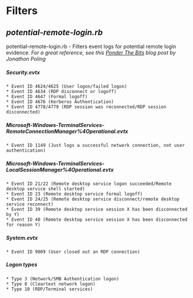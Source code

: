 # Filters

## *potential-remote-login.rb*
potential-remote-login.rb - Filters event logs for potential remote login evidence.
*For a great reference, see this [Ponder The Bits](https://ponderthebits.com/2018/02/windows-rdp-related-event-logs-identification-tracking-and-investigation/) blog post by Jonathon Poling*
##### Security.evtx
    * Event ID 4624/4625 (User logon/failed logon)
    * Event ID 4634 (RDP disconnect or logoff)
    * Event ID 4647 (Formal logoff)
    * Event ID 4676 (Kerberos Authentication)
    * Event ID 4778/4779 (RDP session was reconnected/RDP session disconnected)
##### Microsoft-Windows-TerminalServices-RemoteConnectionManager%4Operational.evtx
    * Event ID 1149 (Just logs a successful network connection, not user authentication)
##### Microsoft-Windows-TerminalServices-LocalSessionManager%4Operational.evtx
    * Event ID 21/22 (Remote desktop service logon succeeded/Remote desktop service shell started)
    * Event ID 23 (Remote desktop service formal logoff)
    * Event ID 24/25 (Remote desktop service disconnect/remote desktop service reconnect)
    * Event ID 39 (Remote desktop service session X has been disconnected by Y)
    * Event ID 40 (Remote desktop service session X has been disconnected for reason Y)
##### System.evtx
    * Event ID 9009 (User closed out an RDP connection)
##### Logon types
    * Type 3 (Network/SMB Authentication logon)
    * Type 8 (Cleartext network logon)
    * Type 10 (RDP/Terminal services)
